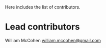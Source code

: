 Here includes the list of contributors.

# Lead contributors
William McCohen <william.mccohen@gmail.com> 
